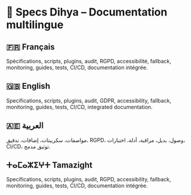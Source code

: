 # 📑 Specs Dihya – Documentation multilingue

## 🇫🇷 Français
Spécifications, scripts, plugins, audit, RGPD, accessibilité, fallback, monitoring, guides, tests, CI/CD, documentation intégrée.

## 🇬🇧 English
Specifications, scripts, plugins, audit, GDPR, accessibility, fallback, monitoring, guides, tests, CI/CD, integrated documentation.

## 🇦🇪 العربية
مواصفات، سكريبتات، إضافات، تدقيق، RGPD، وصول، بديل، مراقبة، أدلة، اختبارات، CI/CD، توثيق مدمج.

## ⵜⴰⵎⴰⵣⵉⵖⵜ Tamazight
Specifications, scripts, plugins, audit, RGPD, accessibility, fallback, monitoring, guides, tests, CI/CD, documentation intégrée.
